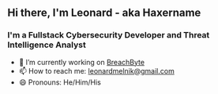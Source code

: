 
## Hi there, I'm Leonard - aka Haxername
###  I'm a Fullstack Cybersecurity Developer and Threat Intelligence Analyst

- 🔭 I’m currently working on [BreachByte](https://breachbyte.com)
- 📫 How to reach me: leonardmelnik@gmail.com
- 😄 Pronouns: He/Him/His
